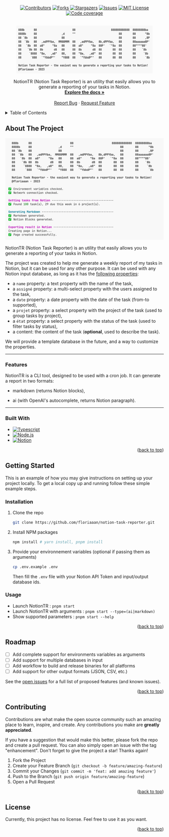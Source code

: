 <div id="top"></div>

<p class="not-prose inline-flex items-center gap-x-2 w-full justify-center" align="center">
  <a href="https://github.com/floriaaan/notion-task-reporter/graphs/contributors"><img src="https://img.shields.io/github/contributors/floriaaan/notion-task-reporter.svg" alt="Contributors"></a>
  <a href="https://github.com/floriaaan/notion-task-reporter/network/members"><img src="https://img.shields.io/github/forks/floriaaan/notion-task-reporter.svg" alt="Forks"></a>
  <a href="https://github.com/floriaaan/notion-task-reporter/stargazers"><img src="https://img.shields.io/github/stars/floriaaan/notion-task-reporter.svg" alt="Stargazers"></a>
  <a href="https://github.com/floriaaan/notion-task-reporter/issues"><img src="https://img.shields.io/github/issues/floriaaan/notion-task-reporter.svg" alt="Issues"></a>
  <a href="https://github.com/floriaaan/notion-task-reporter/blob/master/LICENSE"><img src="https://img.shields.io/github/license/floriaaan/notion-task-reporter.svg" alt="MIT License"></a>
  <a href="https://github.com/floriaaan/notion-task-reporter/"><img src="https://codecov.io/gh/floriaaan/notion-task-reporter/branch/develop/graph/badge.svg?token=140LKRPY5O" alt="Code coverage"></a>

</p>

<!-- PROJECT LOGO -->
<br />
<div align="center">
  <a href="https://github.com/floriaaan/notion-task-reporter">
    <img src="./docs/images/logo_wide.png" alt="Logo" width="434" height="152">
  </a>
  <p align="center">
    NotionTR (Notion Task Reporter) is an utility that easily allows you to generate a reporting of your tasks in Notion.
    <br />
    <a href="https://github.com/floriaaan/notion-task-reporter"><strong>Explore the docs »</strong></a>
    <br />
    <br />
    <!-- <a href="https://github.com/floriaaan/notion-task-reporter">View Demo</a>
    · -->
    <a href="https://github.com/floriaaan/notion-task-reporter/issues">Report Bug</a>
    ·
    <a href="https://github.com/floriaaan/notion-task-reporter/issues">Request Feature</a>
  </p>
</div>

<!-- TABLE OF CONTENTS -->
<details>
  <summary>Table of Contents</summary>
  <ol>
    <li>
      <a href="#about-the-project">About The Project</a>
      <ul>
        <li><a href="#built-with">Built With</a></li>
      </ul>
    </li>
    <li>
      <a href="#getting-started">Getting Started</a>
      <ul>
        <li><a href="#prerequisites">Prerequisites</a></li>
        <li><a href="#installation">Installation</a></li>
      </ul>
    </li>
    <li><a href="#roadmap">Roadmap</a></li>
    <li><a href="#contributing">Contributing</a></li>
    <li><a href="#license">License</a></li>
  </ol>
</details>

<!-- ABOUT THE PROJECT -->

## About The Project

[![Product Name Screen Shot][product-screenshot]](https://github.com/floriaaan/notion-task-reporter)

NotionTR (Notion Task Reporter) is an utility that easily allows you to generate a reporting of your tasks in Notion.

The project was created to help me generate a weekly report of my tasks in Notion, but it can be used for any other purpose.
It can be used with any Notion input database, as long as it has the [following properties](./src/lib/notion/task.ts):

- a `name` property: a text property with the name of the task,
- a `assigné` property: a multi-select property with the users assigned to the task,
- a `date` property: a date property with the date of the task (from-to supported),
- a `projet` property: a select property with the project of the task (used to group tasks by project),
- a `état` property: a select property with the status of the task (used to filter tasks by status),
- a content: the content of the task (**optional**, used to describe the task).

We will provide a template database in the future, and a way to customize the properties.

---

### Features

NotionTR is a CLI tool, designed to be used with a cron job.
It can generate a report in two formats:

- markdown (returns Notion blocks),
<!-- - html (returns a html file, NOT RIGHT NOW BUT WHY NOT). -->
- ai (with OpenAI's autocomplete, returns Notion paragraph).

---

### Built With

- [![Typescript][typescript]][ts-url]
- [![Node.js][nodejs]][nodejs-url]
- [![Notion][notion]][notion-url]

<p align="right">(<a href="#top">back to top</a>)</p>

<!-- GETTING STARTED -->

## Getting Started

This is an example of how you may give instructions on setting up your project locally.
To get a local copy up and running follow these simple example steps.

### Installation

1. Clone the repo
   ```sh
   git clone https://github.com/floriaaan/notion-task-reporter.git
   ```
2. Install NPM packages

   ```sh
   npm install # yarn install, pnpm install
   ```

3. Provide your environnement variables (optional if passing them as arguments)

   ```sh
   cp .env.example .env
   ```

   Then fill the `.env` file with your Notion API Token and input/output database ids.

### Usage

- Launch NotionTR : `pnpm start`
- Launch NotionTR with arguments : `pnpm start --type=(ai|markdown)`
- Show supported parameters : `pnpm start --help`

<p align="right">(<a href="#top">back to top</a>)</p>

<!-- ROADMAP -->

## Roadmap

- [ ] Add complete support for environments variables as arguments
- [ ] Add support for multiple databases in input
- [ ] Add workflow to build and release binaries for all platforms
- [ ] Add support for other output formats (JSON, CSV, etc.)

See the [open issues](https://github.com/floriaaan/notion-task-reporter/issues) for a full list of proposed features (and known issues).

<p align="right">(<a href="#top">back to top</a>)</p>

<!-- CONTRIBUTING -->

## Contributing

Contributions are what make the open source community such an amazing place to learn, inspire, and create. Any contributions you make are **greatly appreciated**.

If you have a suggestion that would make this better, please fork the repo and create a pull request. You can also simply open an issue with the tag "enhancement".
Don't forget to give the project a star! Thanks again!

1. Fork the Project
2. Create your Feature Branch (`git checkout -b feature/amazing-feature`)
3. Commit your Changes (`git commit -m 'feat: add amazing feature'`)
4. Push to the Branch (`git push origin feature/amazing-feature`)
5. Open a Pull Request

<p align="right">(<a href="#top">back to top</a>)</p>

<!-- LICENSE -->

## License

Currently, this project has no license. Feel free to use it as you want.

<p align="right">(<a href="#top">back to top</a>)</p>

<!-- MARKDOWN LINKS & IMAGES -->
<!-- https://www.markdownguide.org/basic-syntax/#reference-style-links -->

[contributors-shield]: https://img.shields.io/github/contributors/floriaaan/notion-task-reporter.svg
[contributors-url]: https://github.com/floriaaan/notion-task-reporter/graphs/contributors
[forks-shield]: https://img.shields.io/github/forks/floriaaan/notion-task-reporter.svg
[forks-url]: https://github.com/floriaaan/notion-task-reporter/network/members
[stars-shield]: https://img.shields.io/github/stars/floriaaan/notion-task-reporter.svg
[stars-url]: https://github.com/floriaaan/notion-task-reporter/stargazers
[issues-shield]: https://img.shields.io/github/issues/floriaaan/notion-task-reporter.svg
[issues-url]: https://github.com/floriaaan/notion-task-reporter/issues
[license-shield]: https://img.shields.io/github/license/floriaaan/notion-task-reporter.svg
[license-url]: https://github.com/floriaaan/notion-task-reporter/blob/master/LICENSE
[coverage-shield]: https://codecov.io/gh/floriaaan/notion-task-reporter/branch/develop/graph/badge.svg?token=140LKRPY5O
[coverage-url]: https://github.com/floriaaan/notion-task-reporter/
[product-screenshot]: ./docs/images/screenshot.png
[notion]: https://img.shields.io/badge/Notion-000000?logo=notion&logoColor=white
[typescript]: https://img.shields.io/badge/TypeScript-007ACC?logo=typescript&logoColor=white
[nodejs]: https://img.shields.io/badge/Node.js-339933?logo=node.js&logoColor=white
[ts-url]: https://www.typescriptlang.org/
[nodejs-url]: https://nodejs.org/en/
[notion-url]: https://www.notion.so/
